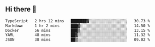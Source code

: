 ## Hi there 👋

<!--START_SECTION:waka-->

```txt
TypeScript   2 hrs 12 mins   ███████▓░░░░░░░░░░░░░░░░░   30.73 %
Markdown     1 hr 2 mins     ███▓░░░░░░░░░░░░░░░░░░░░░   14.50 %
Docker       56 mins         ███▒░░░░░░░░░░░░░░░░░░░░░   13.15 %
YAML         48 mins         ██▓░░░░░░░░░░░░░░░░░░░░░░   11.32 %
JSON         38 mins         ██▒░░░░░░░░░░░░░░░░░░░░░░   09.02 %
```

<!--END_SECTION:waka-->
